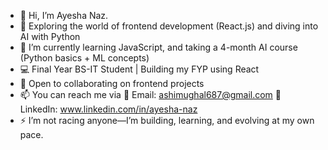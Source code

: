 - 👋 Hi, I’m Ayesha Naz.
- 👀 Exploring the world of frontend development (React.js) and diving into AI with Python
- 🌱 I’m currently learning JavaScript, and taking a 4-month AI course (Python basics + ML concepts)
- 💻 Final Year BS-IT Student | Building my FYP using React
- 💞️ Open to collaborating on frontend projects
- 📫 You can reach me via
       📧 Email: ashimughal687@gmail.com
       🔗 LinkedIn: www.linkedin.com/in/ayesha-naz 
- ⚡ I’m not racing anyone—I’m building, learning, and evolving at my own pace.

<!---
aisha-abid/aisha-abid is a ✨ special ✨ repository because its `README.md` (this file) appears on your GitHub profile.
You can click the Preview link to take a look at your changes.
--->
